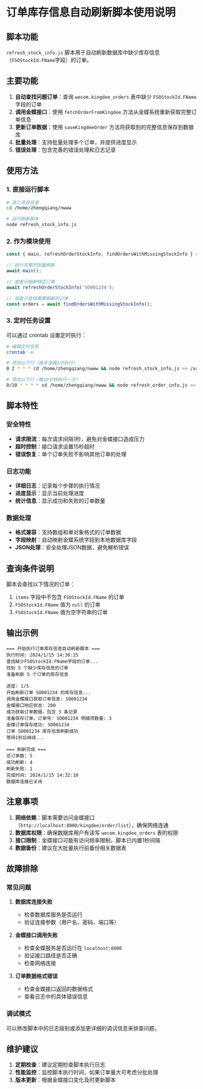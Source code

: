 # 订单库存信息自动刷新脚本使用说明

## 脚本功能

`refresh_stock_info.js` 脚本用于自动刷新数据库中缺少库存信息（`FSOStockId.FName`字段）的订单。

## 主要功能

1. **自动查找问题订单**：查询 `wecom.kingdee_orders` 表中缺少 `FSOStockId.FName` 字段的订单
2. **调用金蝶接口**：使用 `fetchOrderFromKingdee` 方法从金蝶系统重新获取完整订单信息
3. **更新订单数据**：使用 `saveKingdeeOrder` 方法将获取到的完整信息保存到数据库
4. **批量处理**：支持批量处理多个订单，并提供进度显示
5. **错误处理**：包含完善的错误处理和日志记录

## 使用方法

### 1. 直接运行脚本

```bash
# 进入项目目录
cd /home/zhengqiang/nwww

# 运行刷新脚本
node refresh_stock_info.js
```

### 2. 作为模块使用

```javascript
const { main, refreshOrderStockInfo, findOrdersWithMissingStockInfo } = require('./refresh_stock_info.js');

// 执行完整的批量刷新
await main();

// 或者只刷新特定订单
await refreshOrderStockInfo('SO001234');

// 或者只查找需要刷新的订单
const orders = await findOrdersWithMissingStockInfo();
```

### 3. 定时任务设置

可以通过 crontab 设置定时执行：

```bash
# 编辑定时任务
crontab -e

# 添加以下行（每天凌晨2点执行）
0 2 * * * cd /home/zhengqiang/nwww && node refresh_stock_info.js >> /var/log/refresh_stock.log 2>&1

# 添加以下行（每10分钟执行一次）
0/10 * * * * cd /home/zhengqiang/nwww && node refresh_order_info.js >> /var/log/refresh_order.log 2>&1
```

## 脚本特性

### 安全特性
- **请求限流**：每次请求间隔1秒，避免对金蝶接口造成压力
- **超时控制**：接口请求设置15秒超时
- **错误恢复**：单个订单失败不影响其他订单的处理

### 日志功能
- **详细日志**：记录每个步骤的执行情况
- **进度显示**：显示当前处理进度
- **统计信息**：显示成功和失败的订单数量

### 数据处理
- **格式兼容**：支持数组和单对象格式的订单数据
- **字段映射**：自动映射金蝶系统字段到本地数据库字段
- **JSON处理**：安全处理JSON数据，避免解析错误

## 查询条件说明

脚本会查找以下情况的订单：
1. `items` 字段中不包含 `FSOStockId.FName` 的订单
2. `FSOStockId.FName` 值为 `null` 的订单
3. `FSOStockId.FName` 值为空字符串的订单

## 输出示例

```
=== 开始执行订单库存信息自动刷新脚本 ===
执行时间: 2024/1/15 14:30:25
查找缺少FSOStockId.FName字段的订单...
找到 5 个缺少库存信息的订单
准备刷新 5 个订单的库存信息

进度: 1/5
开始刷新订单 SO001234 的库存信息...
调用金蝶接口获取订单信息: SO001234
金蝶接口响应状态: 200
成功获取订单数据，包含 3 条记录
准备保存订单，订单号: SO001234 明细项数量: 3
金蝶订单保存成功: SO001234
订单 SO001234 库存信息刷新成功
等待1秒后继续...

=== 刷新完成 ===
总订单数: 5
成功刷新: 4
刷新失败: 1
完成时间: 2024/1/15 14:32:10
数据库连接已关闭
```

## 注意事项

1. **网络依赖**：脚本需要访问金蝶接口（`http://localhost:8000/kingdee/order/list`），确保网络连通
2. **数据库权限**：确保数据库用户有读写 `wecom.kingdee_orders` 表的权限
3. **接口限制**：金蝶接口可能有访问频率限制，脚本已内置1秒间隔
4. **数据备份**：建议在大批量执行前备份相关数据表

## 故障排除

### 常见问题

1. **数据库连接失败**
   - 检查数据库服务是否运行
   - 验证连接参数（用户名、密码、端口等）

2. **金蝶接口调用失败**
   - 检查金蝶服务是否运行在 `localhost:8000`
   - 验证接口路径是否正确
   - 检查网络连接

3. **订单数据格式错误**
   - 检查金蝶接口返回的数据格式
   - 查看日志中的具体错误信息

### 调试模式

可以修改脚本中的日志级别或添加更详细的调试信息来排查问题。

## 维护建议

1. **定期检查**：建议定期检查脚本执行日志
2. **性能监控**：监控脚本执行时间，如果订单量大可考虑分批处理
3. **版本更新**：根据金蝶接口变化及时更新脚本